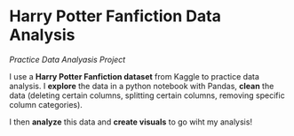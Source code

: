 # Harry Potter Fanfiction Data Analysis
*Practice Data Analyasis Project*

I use a **Harry Potter Fanfiction dataset** from Kaggle to practice data analysis. I **explore** the data in a python notebook with Pandas, **clean** the data (deleting certain columns, splitting certain columns, removing specific column categories).

I then **analyze** this data and **create visuals** to go wiht my analysis!
